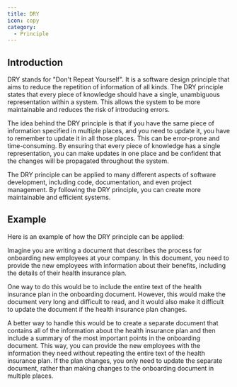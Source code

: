 ```yaml
---
title: DRY
icon: copy
category:
  - Principle
---
```


## Introduction

DRY stands for "Don't Repeat Yourself". It is a software design principle that aims to reduce the repetition of information of all kinds. The DRY principle states that every piece of knowledge should have a single, unambiguous representation within a system. This allows the system to be more maintainable and reduces the risk of introducing errors.

The idea behind the DRY principle is that if you have the same piece of information specified in multiple places, and you need to update it, you have to remember to update it in all those places. This can be error-prone and time-consuming. By ensuring that every piece of knowledge has a single representation, you can make updates in one place and be confident that the changes will be propagated throughout the system.

The DRY principle can be applied to many different aspects of software development, including code, documentation, and even project management. By following the DRY principle, you can create more maintainable and efficient systems.

## Example

Here is an example of how the DRY principle can be applied:

Imagine you are writing a document that describes the process for onboarding new employees at your company. In this document, you need to provide the new employees with information about their benefits, including the details of their health insurance plan.

One way to do this would be to include the entire text of the health insurance plan in the onboarding document. However, this would make the document very long and difficult to read, and it would also make it difficult to update the document if the health insurance plan changes.

A better way to handle this would be to create a separate document that contains all of the information about the health insurance plan and then include a summary of the most important points in the onboarding document. This way, you can provide the new employees with the information they need without repeating the entire text of the health insurance plan. If the plan changes, you only need to update the separate document, rather than making changes to the onboarding document in multiple places.
